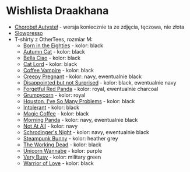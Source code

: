 # Wishlista Draakhana

* [Chorobeł Autysteł](https://www.facebook.com/chorobelyizmoroby/photos/a.1025149551024141/1750247101847712) - wersja koniecznie ta ze zdjęcia, tęczowa, nie złota
* [Slowpresso](https://sklep.karamuz.pl/slowpresso-zestaw-do-parzenia-kawy)
* T-shirty z OtherTees, rozmiar M:
  * [Born in the Eighties](https://www.othertees.com/sklep/koszulki/product/193/Born-In-The-Eighties) - kolor: black
  * [Autumn Cat](https://www.othertees.com/sklep/koszulki/product/1423/koszulka-jesienny-kotek) - kolor: black
  * [Bella Ciao](https://www.othertees.com/sklep/koszulki/product/1042/koszulka-bella-ciao) - kolor: black
  * [Cat Lord](https://www.othertees.com/sklep/koszulki/product/1137/Koszulka-cat-lord) - kolor: black
  * [Coffee Vampire](https://www.othertees.com/sklep/koszulki/product/1177/koszulka-dla-kawosza) - kolor: black
  * [Creepy Pregnant](https://www.othertees.com/sklep/koszulki/product/349/Koszulka-Obcy-X-Ray-swiecaca-w-ciemnosci) - kolor: navy, ewentualnie black
  * [Disappointed but not Surprised](https://www.othertees.com/sklep/koszulki/product/1019/Koszulka-Disappointed-But-Not-Surprised) - kolor: black, ewentualnie navy
  * [Forgetful Red Panda](https://www.othertees.com/sklep/koszulki/product/1421/koszulka-zapominalska-panda-czerwona) - kolor: royal, ewentualnie charcoal
  * [Grumpycorn](https://www.othertees.com/sklep/koszulki/product/1419/koszulka-grumpycorn) - kolor: royal
  * [Houston, I've So Many Problems](https://www.othertees.com/sklep/koszulki/product/1120/Koszulka-Houston-mam-same-problemy) - kolor: black
  * [Intolerant](https://www.othertees.com/sklep/koszulki/product/1066/Intolerant) - kolor: black
  * [Magic Coffee](https://www.othertees.com/sklep/koszulki/product/814/Koszulka-czarna-kawa-czarna-magia) - kolor: black
  * [Morning Panda](https://www.othertees.com/sklep/koszulki/product/1279/Koszulka-zaspana-panda) - kolor: navy, ewentualnie black
  * [Not At All](https://www.othertees.com/sklep/koszulki/product/1141/Koszulka-Not-at-all) - kolor: navy
  * [Schrodinger's Night](https://www.othertees.com/sklep/koszulki/product/312/Koszulka-z-kotem-Schrodingera) - kolor: navy, ewentualnie black
  * [Steampunk Bunny](https://www.othertees.com/sklep/koszulki/product/1318/Koszulka-Steampunkowy-Krolik) - kolor: heather grey
  * [The Working Dead](https://www.othertees.com/sklep/koszulki/product/1449/koszulka-the-working-dead) - kolor: black
  * [Unicorn Wannabe](https://www.othertees.com/sklep/koszulki/product/1204/Unicorn-Wannabe) - kolor: purple
  * [Very Busy](https://www.othertees.com/sklep/koszulki/product/487/Very-Busy) - kolor: military green
  * [Warrior of Love](https://www.othertees.com/sklep/koszulki/product/1113/Koszulka-Pyskata-Czarodziejka-z-Ksiezyca) - kolor: black
